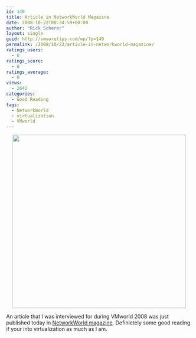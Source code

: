 ```yaml
---
id: 149
title: Article in NetworkWorld Magazine
date: 2008-10-22T08:34:59+00:00
author: "Rick Scherer"
layout: single
guid: http://vmwaretips.com/wp/?p=149
permalink: /2008/10/22/article-in-networkworld-magazine/
ratings_users:
  - 0
ratings_score:
  - 0
ratings_average:
  - 0
views:
  - 2642
categories:
  - Good Reading
tags:
  - NetworkWorld
  - virtualization
  - VMworld
---
```

<p style="text-align: center;">
  <a href="http://www.networkworld.com/supp/2008/ndc6/102008-ndc-sddpc-virtualization-case-study.html" target="_blank"><img class="aligncenter size-full wp-image-150" src="http://vmwaretips.com/wp/wp-content/uploads/2008/10/networkworld.png" alt="" width="470" srcset="http://www.vmwaretips.com/wp/wp-content/uploads/2008/10/networkworld.png 1280w, http://www.vmwaretips.com/wp/wp-content/uploads/2008/10/networkworld-300x228.png 300w" sizes="(max-width: 1280px) 100vw, 1280px" /></a>
</p>

<p style="text-align: left;">
  An article that I was interviewed for during VMworld 2008 was just published today in <a href="http://www.networkworld.com/supp/2008/ndc6/102008-ndc-sddpc-virtualization-case-study.html" target="_blank">NetworkWorld magazine</a>. Definietely some good reading if your into virtualization as much as I am.
</p>